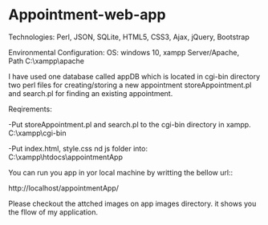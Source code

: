 # Appointment-web-app

Technologies:
Perl, JSON, SQLite,  HTML5, CSS3, Ajax, jQuery, Bootstrap

Environmental Configuration:
OS: windows 10, 
xampp Server/Apache,  
Path C:\xampp\apache

I have used one database called appDB which is located in cgi-bin directory
two perl files for creating/storing a new appointment storeAppointment.pl and 
search.pl for finding an existing appointment.

Reqirements:

-Put storeAppointment.pl and search.pl to the cgi-bin directory in xampp. C:\xampp\cgi-bin

-Put index.html, style.css nd js folder into:  C:\xampp\htdocs\appointmentApp

You can run  you app in yor local machine by writting the bellow url::

http://localhost/appointmentApp/

Please checkout the attched images on app images directory. it shows you the fllow of my application.


